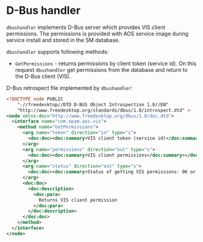 # D-Bus handler

`dbushandler` implements D-Bus server which provides VIS client permissions. The permissions is provided with AOS service image during service install and stored in the SM database.

`dbushandler` supports following methods:
* `GetPermissions` - returns permissions by client token (service id). On this request `dbushandler` get permissions from the database and return to the D-Bus client (VIS).

D-Bus retrospect file implemented by `dbushandler`:

```xml
<!DOCTYPE node PUBLIC
    "-//freedesktop//DTD D-BUS Object Introspection 1.0//EN"
    "http://www.freedesktop.org/standards/dbus/1.0/introspect.dtd" >
<node xmlns:doc="http://www.freedesktop.org/dbus/1.0/doc.dtd">
  <interface name="com.epam.aos.vis">
    <method name="GetPermissions">
      <arg name="token" direction="in" type="s">
        <doc:doc><doc:summary>VIS client token (service id)</doc:summary></doc:doc>
      </arg>
      <arg name="permissions" direction="out" type="s">
        <doc:doc><doc:summary>VIS client permissions</doc:summary></doc:doc>
      </arg>
      <arg name="status" direction="out" type="s">
        <doc:doc><doc:summary>Status of getting VIS permissions: OK or error</doc:summary></doc:doc>
      </arg>
      <doc:doc>
        <doc:description>
          <doc:para>
            Returns VIS client permission
          </doc:para>
        </doc:description>
      </doc:doc>
    </method>
  </interface>
</node>
```